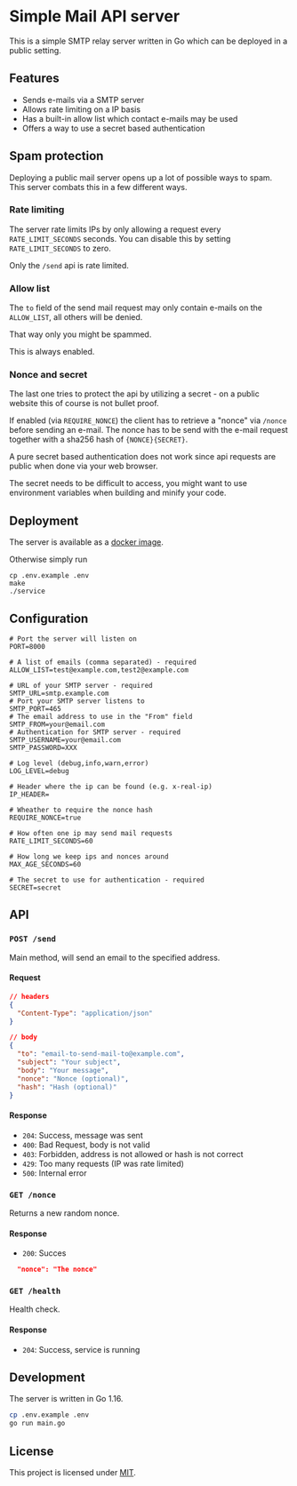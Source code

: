 # Simple Mail API server

This is a simple SMTP relay server written in Go which can be deployed in a public setting.

## Features

- Sends e-mails via a SMTP server
- Allows rate limiting on a IP basis
- Has a built-in allow list which contact e-mails may be used
- Offers a way to use a secret based authentication

## Spam protection

Deploying a public mail server opens up a lot of possible ways to spam. This server combats this in a few different ways.

### Rate limiting

The server rate limits IPs by only allowing a request every `RATE_LIMIT_SECONDS` seconds. You can disable this by setting `RATE_LIMIT_SECONDS` to zero.

Only the `/send` api is rate limited.

### Allow list

The `to` field of the send mail request may only contain e-mails on the `ALLOW_LIST`, all others will be denied.

That way only you might be spammed.

This is always enabled.

### Nonce and secret

The last one tries to protect the api by utilizing a secret - on a public website this of course is not bullet proof.

If enabled (via `REQUIRE_NONCE`) the client has to retrieve a "nonce" via `/nonce` before sending an e-mail.
The nonce has to be send with the e-mail request together with a sha256 hash of `{NONCE}{SECRET}`.

A pure secret based authentication does not work since api requests are public when done via your web browser.

The secret needs to be difficult to access, you might want to use environment variables when building and minify your code.

## Deployment

The server is available as a [docker image](https://hub.docker.com/r/inheadendev/simple-mail-relay).

Otherwise simply run

```
cp .env.example .env
make
./service
```

## Configuration

```
# Port the server will listen on
PORT=8000

# A list of emails (comma separated) - required
ALLOW_LIST=test@example.com,test2@example.com

# URL of your SMTP server - required
SMTP_URL=smtp.example.com
# Port your SMTP server listens to
SMTP_PORT=465
# The email address to use in the "From" field
SMTP_FROM=your@email.com
# Authentication for SMTP server - required
SMTP_USERNAME=your@email.com
SMTP_PASSWORD=XXX

# Log level (debug,info,warn,error)
LOG_LEVEL=debug

# Header where the ip can be found (e.g. x-real-ip)
IP_HEADER=

# Wheather to require the nonce hash
REQUIRE_NONCE=true

# How often one ip may send mail requests
RATE_LIMIT_SECONDS=60

# How long we keep ips and nonces around
MAX_AGE_SECONDS=60

# The secret to use for authentication - required
SECRET=secret
```

## API

### `POST /send`

Main method, will send an email to the specified address.

#### Request

```json
// headers
{
  "Content-Type": "application/json"
}

// body
{
  "to": "email-to-send-mail-to@example.com",
  "subject": "Your subject",
  "body": "Your message",
  "nonce": "Nonce (optional)",
  "hash": "Hash (optional)"
}
```

#### Response

- `204`: Success, message was sent
- `400`: Bad Request, body is not valid
- `403`: Forbidden, address is not allowed or hash is not correct
- `429`: Too many requests (IP was rate limited)
- `500`: Internal error

### `GET /nonce`

Returns a new random nonce.

#### Response

- `200`: Succes

```json
  "nonce": "The nonce"
```

### `GET /health`

Health check.

#### Response

- `204`: Success, service is running

## Development

The server is written in Go 1.16.

```sh
cp .env.example .env
go run main.go
```

## License

This project is licensed under [MIT](/LICENSE.md).
